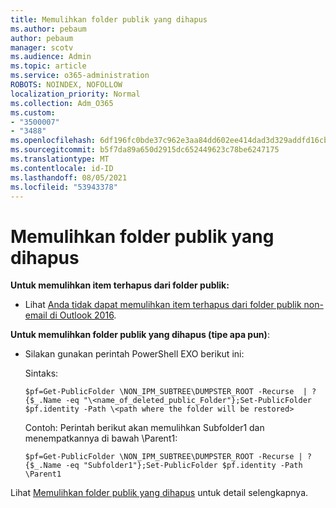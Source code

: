 ```yaml
---
title: Memulihkan folder publik yang dihapus
ms.author: pebaum
author: pebaum
manager: scotv
ms.audience: Admin
ms.topic: article
ms.service: o365-administration
ROBOTS: NOINDEX, NOFOLLOW
localization_priority: Normal
ms.collection: Adm_O365
ms.custom:
- "3500007"
- "3488"
ms.openlocfilehash: 6df196fc0bde37c962e3aa84dd602ee414dad3d329addfd16cb6e3dcc40fc2ae
ms.sourcegitcommit: b5f7da89a650d2915dc652449623c78be6247175
ms.translationtype: MT
ms.contentlocale: id-ID
ms.lasthandoff: 08/05/2021
ms.locfileid: "53943378"
---
```

# <a name="restore-a-deleted-public-folder"></a>Memulihkan folder publik yang dihapus

**Untuk memulihkan item terhapus dari folder publik:**

- Lihat [Anda tidak dapat memulihkan item terhapus dari folder publik non-email di Outlook 2016](https://aka.ms/pfrec).
 
**Untuk memulihkan folder publik yang dihapus (tipe apa pun)**: 

- Silakan gunakan perintah PowerShell EXO berikut ini:

    Sintaks:

     `$pf=Get-PublicFolder \NON_IPM_SUBTREE\DUMPSTER_ROOT -Recurse  | ?{$_.Name -eq "\<name_of_deleted_public_Folder"};Set-PublicFolder $pf.identity -Path \<path where the folder will be restored>`

    Contoh: Perintah berikut akan memulihkan Subfolder1 dan menempatkannya di bawah \Parent1:

    `$pf=Get-PublicFolder \NON_IPM_SUBTREE\DUMPSTER_ROOT -Recurse | ?{$_.Name -eq "Subfolder1"};Set-PublicFolder $pf.identity -Path \Parent1`

Lihat [Memulihkan folder publik yang dihapus](https://docs.microsoft.com/exchange/collaboration-exo/public-folders/restore-deleted-public-folder) untuk detail selengkapnya.
